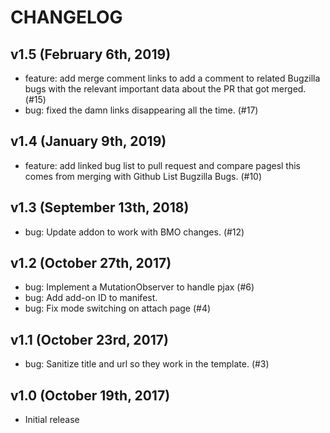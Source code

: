 # CHANGELOG

## v1.5 (February 6th, 2019)

* feature: add merge comment links to add a comment to related Bugzilla
  bugs with the relevant important data about the PR that got merged. (#15)
* bug: fixed the damn links disappearing all the time. (#17)


## v1.4 (January 9th, 2019)

* feature: add linked bug list to pull request and compare pagesl this
  comes from merging with Github List Bugzilla Bugs. (#10)


## v1.3 (September 13th, 2018)

* bug: Update addon to work with BMO changes. (#12)


## v1.2 (October 27th, 2017)

* bug: Implement a MutationObserver to handle pjax (#6)
* bug: Add add-on ID to manifest.
* bug: Fix mode switching on attach page (#4)


## v1.1 (October 23rd, 2017)

* bug: Sanitize title and url so they work in the template. (#3)


## v1.0 (October 19th, 2017)

* Initial release
